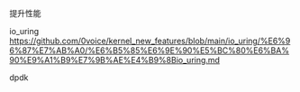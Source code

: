 提升性能

io_uring
https://github.com/0voice/kernel_new_features/blob/main/io_uring/%E6%96%87%E7%AB%A0/%E6%B5%85%E6%9E%90%E5%BC%80%E6%BA%90%E9%A1%B9%E7%9B%AE%E4%B9%8Bio_uring.md

dpdk
